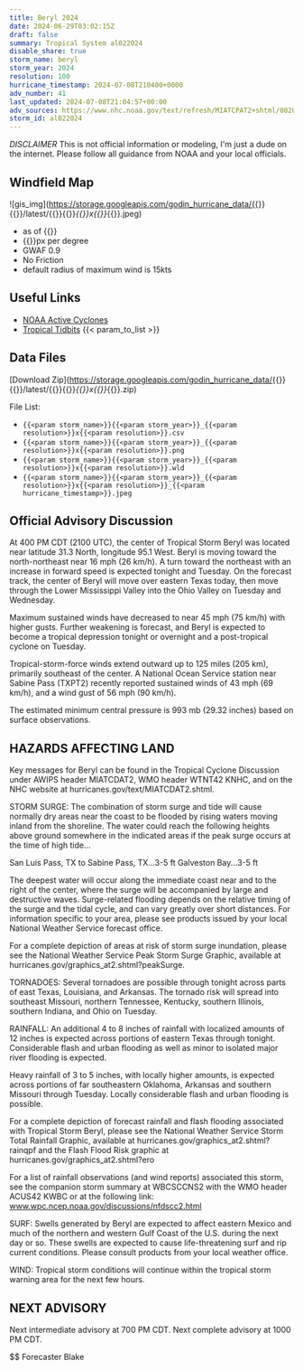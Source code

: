 ```yaml
---
title: Beryl 2024
date: 2024-06-29T03:02:15Z
draft: false
summary: Tropical System al022024
disable_share: true
storm_name: beryl
storm_year: 2024
resolution: 100
hurricane_timestamp: 2024-07-08T210400+0000
adv_number: 41
last_updated: 2024-07-08T21:04:57+00:00
adv_sources: https://www.nhc.noaa.gov/text/refresh/MIATCPAT2+shtml/082053.shtml;https://www.nhc.noaa.gov/refresh/graphics_at2+shtml/151329.shtml?cone
storm_id: al022024
---
```

*DISCLAIMER* This is not official information or modeling, I'm just a dude on the internet.  Please follow all guidance from NOAA and your local officials.

## Windfield Map
![gis_img](https://storage.googleapis.com/godin_hurricane_data/{{<param storm_name>}}{{<param storm_year>}}/latest/{{<param storm_name>}}{{<param storm_year>}}_{{<param resolution>}}x{{<param resolution>}}_{{<param hurricane_timestamp>}}.jpeg)

- as of {{<param last_updated>}}
- {{<param resolution>}}px per degree
- GWAF 0.9
- No Friction
- default radius of maximum wind is 15kts

## Useful Links
- [NOAA Active Cyclones](https://www.nhc.noaa.gov/)
- [Tropical Tidbits](https://www.tropicaltidbits.com/storminfo/)
{{< param_to_list >}}

## Data Files
[Download Zip](https://storage.googleapis.com/godin_hurricane_data/{{<param storm_name>}}{{<param storm_year>}}/latest/{{<param storm_name>}}{{<param storm_year>}}_{{<param resolution>}}x{{<param resolution>}}_{{<param hurricane_timestamp>}}.zip)

File List:
- `{{<param storm_name>}}{{<param storm_year>}}_{{<param resolution>}}x{{<param resolution>}}.csv`
- `{{<param storm_name>}}{{<param storm_year>}}_{{<param resolution>}}x{{<param resolution>}}.png`
- `{{<param storm_name>}}{{<param storm_year>}}_{{<param resolution>}}x{{<param resolution>}}.wld`
- `{{<param storm_name>}}{{<param storm_year>}}_{{<param resolution>}}x{{<param resolution>}}_{{<param hurricane_timestamp>}}.jpeg`


## Official Advisory Discussion
At 400 PM CDT (2100 UTC), the center of Tropical Storm Beryl was
located near latitude 31.3 North, longitude 95.1 West. Beryl is
moving toward the north-northeast near 16 mph (26 km/h). A turn 
toward the northeast with an increase in forward speed is expected 
tonight and Tuesday. On the forecast track, the center of Beryl 
will move over eastern Texas today, then move through the Lower 
Mississippi Valley into the Ohio Valley on Tuesday and Wednesday.
 
Maximum sustained winds have decreased to near 45 mph (75 km/h) 
with higher gusts.  Further weakening is forecast, and Beryl is
expected to become a tropical depression tonight or overnight and a 
post-tropical cyclone on Tuesday.
 
Tropical-storm-force winds extend outward up to 125 miles (205 km), 
primarily southeast of the center.  A National Ocean Service station
near Sabine Pass (TXPT2) recently reported sustained winds of 43 
mph (69 km/h), and a wind gust of 56 mph (90 km/h). 
 
The estimated minimum central pressure is 993 mb (29.32 inches) 
based on surface observations.
 
 
HAZARDS AFFECTING LAND
----------------------
Key messages for Beryl can be found in the Tropical Cyclone
Discussion under AWIPS header MIATCDAT2, WMO header WTNT42 KNHC,
and on the NHC website at hurricanes.gov/text/MIATCDAT2.shtml.
 
STORM SURGE: The combination of storm surge and tide will cause
normally dry areas near the coast to be flooded by rising waters
moving inland from the shoreline. The water could reach the
following heights above ground somewhere in the indicated areas if
the peak surge occurs at the time of high tide...
 
San Luis Pass, TX to Sabine Pass, TX...3-5 ft
Galveston Bay...3-5 ft
 
The deepest water will occur along the immediate coast near and to
the right of the center, where the surge will be accompanied by
large and destructive waves. Surge-related flooding depends on the
relative timing of the surge and the tidal cycle, and can vary
greatly over short distances.  For information specific to your
area, please see products issued by your local National Weather
Service forecast office.
 
For a complete depiction of areas at risk of storm surge inundation,
please see the National Weather Service Peak Storm Surge Graphic,
available at hurricanes.gov/graphics_at2.shtml?peakSurge.

TORNADOES: Several tornadoes are possible through tonight across 
parts of east Texas, Louisiana, and Arkansas. The tornado risk will 
spread into southeast Missouri, northern Tennessee, Kentucky, 
southern Illinois, southern Indiana, and Ohio on Tuesday.

RAINFALL:  An additional 4 to 8 inches of rainfall with localized 
amounts of 12 inches is expected across portions of eastern Texas 
through tonight. Considerable flash and urban flooding as well as 
minor to isolated major river flooding is expected.

Heavy rainfall of 3 to 5 inches, with locally higher amounts, is 
expected across portions of far southeastern Oklahoma, Arkansas and 
southern Missouri through Tuesday. Locally considerable flash and 
urban flooding is possible.

For a complete depiction of forecast rainfall and flash flooding 
associated with Tropical Storm Beryl, please see the National 
Weather Service Storm Total Rainfall Graphic, available at 
hurricanes.gov/graphics_at2.shtml?rainqpf and the Flash Flood Risk 
graphic at hurricanes.gov/graphics_at2.shtml?ero

For a list of rainfall observations (and wind reports) associated 
this storm, see the companion storm summary at WBCSCCNS2 with the 
WMO header ACUS42 KWBC or at the following link: 
www.wpc.ncep.noaa.gov/discussions/nfdscc2.html
 
SURF:  Swells generated by Beryl are expected to affect eastern
Mexico and much of the northern and western Gulf Coast of the U.S.
during the next day or so. These swells are expected to cause
life-threatening surf and rip current conditions. Please consult
products from your local weather office.

WIND: Tropical storm conditions will continue within the tropical
storm warning area for the next few hours.
 
 
NEXT ADVISORY
-------------
Next intermediate advisory at 700 PM CDT.
Next complete advisory at 1000 PM CDT.
 
$$
Forecaster Blake